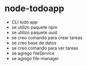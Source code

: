 # node-todoapp

* CLI todo app
* se utilizo paquete npm
* se utilizo paquete uuid
* se creo comando para crear tareas
* se creo base de datos
* se creo comando para ver tareas
* se agrego fileService
* se agrego file-manager